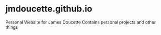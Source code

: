 # jmdoucette.github.io
Personal Website for James Doucette
Contains personal projects and other things

